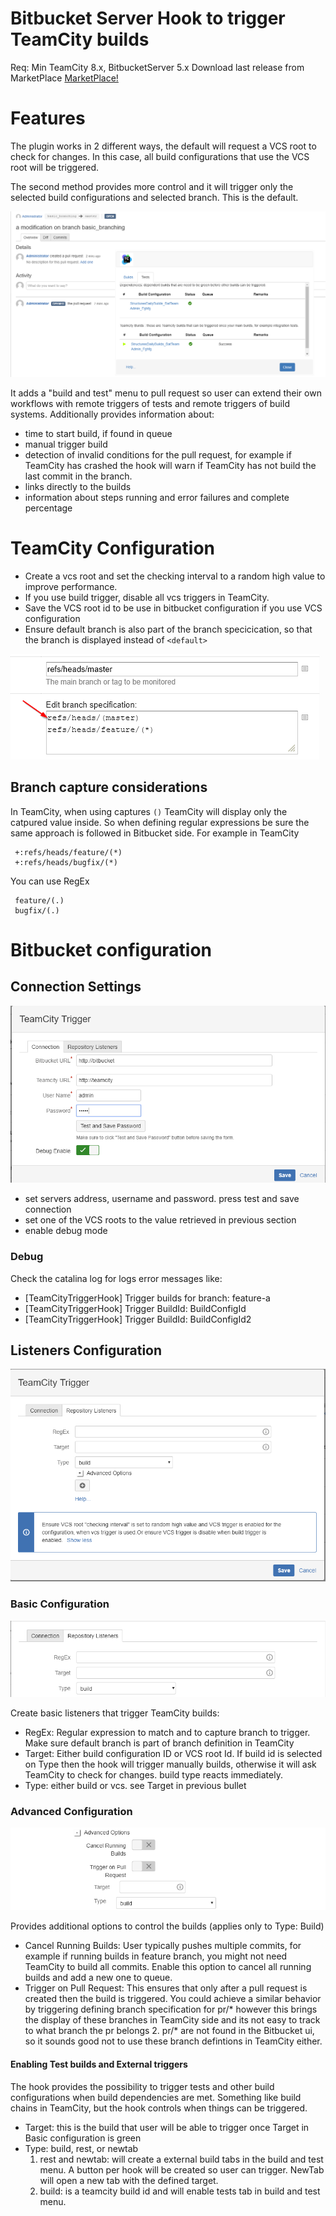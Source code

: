# Bitbucket Server Hook to trigger TeamCity builds

Req: Min TeamCity 8.x, BitbucketServer 5.x
Download last release from MarketPlace [MarketPlace!](https://marketplace.atlassian.com/plugins/com.trimble.tekla/server/overview) 

# Features
   The plugin works in 2 different ways, the default will request a VCS root to check for changes. In this case, all build configurations that use the VCS root will be triggered. 
   
   The second method provides more control and it will trigger only the selected build configurations and selected branch. This is the default.
   
   ![](images/buildandtestmenu.png)
   
   It adds a "build and test" menu to pull request so user can extend their own workflows with remote triggers of tests and remote triggers of build systems. Additionally provides information about:
   * time to start build, if found in queue
   * manual trigger build
   * detection of invalid conditions for the pull request, for example if TeamCity has crashed the hook will warn if TeamCity has not build the last commit in the branch.
   * links directly to the builds 
   * information about steps running and error failures and complete percentage

# TeamCity Configuration
   * Create a vcs root and set the checking interval to a random high value to improve performance.
   * If you use build trigger, disable all vcs triggers in TeamCity.      
   * Save the VCS root id to be use in bitbucket configuration if you use VCS configuration
   * Ensure default branch is also part of the branch specicication, so that the branch is displayed instead of `<default>`
   
   ![](images/TeamCityVCS.png)

## Branch capture considerations
In TeamCity, when using captures `()` TeamCity will display only the catpured value inside. So when defining regular expressions be sure the same approach is followed in Bitbucket side. For example in TeamCity

     +:refs/heads/feature/(*)
     +:refs/heads/bugfix/(*)
You can use RegEx

     feature/(.)
     bugfix/(.)
     
# Bitbucket configuration

## Connection Settings

![](images/teamcity-connection.png)   
   * set servers address, username and password. press test and save connection   
   * set one of the VCS roots to the value retrieved in previous section   
   * enable debug mode

### Debug
Check the catalina log for logs error messages like:

   * [TeamCityTriggerHook] Trigger builds for branch: feature-a
   * [TeamCityTriggerHook] Trigger BuildId: BuildConfigId
   * [TeamCityTriggerHook] Trigger BuildId: BuildConfigId2

## Listeners Configuration
  ![](images/listenerConfigAll.png)

### Basic Configuration
  ![](images/BitBucketBasicConfig.png)
  
  Create basic listeners that trigger TeamCity builds:
  * RegEx: Regular expression to match and to capture branch to trigger. Make sure default branch is part of branch definition in TeamCity  
  * Target: Either build configuration ID or VCS root Id. If build id is selected on Type then the hook will trigger manually builds, otherwise it will ask TeamCity to check for changes. build type reacts immediately.  
  * Type: either build or vcs. see Target in previous bullet

### Advanced Configuration
  ![](images/advancedConfig.png)
  
  Provides additional options to control the builds (applies only to Type: Build)
  * Cancel Running Builds: User typically pushes multiple commits, for example if running builds in feature branch, you might not need TeamCity to build all commits. Enable this option to cancel all running builds and add a new one to queue.
  * Trigger on Pull Request: This ensures that only after a pull request is created then the build is triggered. You could achieve a similar behavior by triggering defining branch specification for pr/* however this brings the display of these branches in TeamCity side and its not easy to track to what branch the pr belongs 2. pr\/* are not found in the Bitbucket ui, so it sounds good not to use these branch defintions in TeamCity either.

#### Enabling Test builds and External triggers
   The hook provides the possibility to trigger tests and other build configurations when build dependencies are met. Something like build chains in TeamCity, but the hook controls when things can be triggered.
   * Target: this is the build that user will be able to trigger once Target in Basic configuration is green
   * Type: build, rest, or newtab
      1. rest and newtab: will create a external build tabs in the build and test menu. A button per hook will be created so user can trigger. NewTab will open a new tab with the defined target.
      2. build: is a teamcity build id and will enable tests tab in build and test menu.



